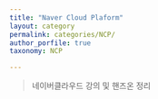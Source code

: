 ```yaml
---
title: "Naver Cloud Plaform"
layout: category
permalink: categories/NCP/
author_porfile: true
taxonomy: NCP

---
```


> 네이버클라우드 강의 및 핸즈온 정리